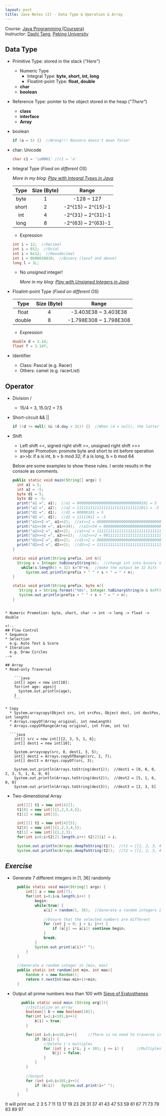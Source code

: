 ```yaml
---
layout: post
title: Java Notes (2) - Data Type & Operation & Array
---
```

Course: [Java Programming (Coursera)](https://class.coursera.org/pkujava-001)  
Instructor: [Dashi Tang](https://www.coursera.org/instructor/~3838), [Peking University](http://english.pku.edu.cn/)

## Data Type
* Primitive Type: stored in the stack (_"Here"_)
  * Numeric Type
     * Integral Type: **byte, short, int, long**
     * Floatint-point Type: **float, double**
  * **char**
  * **boolean**
* Reference Type: pointer to the object stored in the heap (_"There"_)
  * **class**
  * **interface**
  * **Array**

* boolean
 
    ```java
    if (a = 5) {}  //Wrong!!! Nonzero doesn't mean false!
    ```
* char: Unicode
 
    ```java
    char c1 = '\u0061' //c1 = 'a'
    ```

* Integral Type (_Fixed on different OS_)

    _More in my blog: [Play with Integral Types in Java](http://zhtiansweet.github.io/Java-Integral-Types/)_
 
    | Type | Size (Byte) | Range |
    | :---: | :---: | :---: |
    | byte | 1 | -128 ~ 127 |
    | short | 2 | -2^{15} ~ 2^{15}-1 |
    | int | 4 | -2^{31} ~ 2^{31}-1 |
    | long | 8 | -2^{63} ~ 2^{63}-1 |

    * Expression
  
    ```java
    int i = 12;  //Decimal
    int i = 012;  //Octal
    int i = 0x12;  //Hexadecimal
    int i = 0b00010010;  //Binary (Java7 and above)
    long l = 3L;
    ```
    
    * No _unsigned_ integer!
    
      _More in my blog: [Play with Unsigned Integers in Java](http://zhtiansweet.github.io/Java-Unsigned-Integers/)_

* Floatint-point Type (_Fixed on different OS_)
    
    | Type | Size (Byte) | Range |
    | :---: | :---: | :---: |
    | float | 4 | -3.403E38 ~ 3.403E38 |
    | double | 8 | -1.798E308 ~ 1.798E308 |

   * Expression
  
    ```java
    double d = 3.14;
    float f = 3.14f;
    ```
 
* Identifier
   *  Class: Pascal (e.g. Racer)
   *  Others: camel (e.g. racerList)

## Operator
* Division /
  * 15/4 = 3, 15.0/2 = 7.5
* Short-circuit && ||

  ```java
  if ((d != null) && (d.day > 31)) {}  //When (d = null), the latter will not be evaluated
  ```
 
* Shift
  *  Left shift <<, signed right shift >>, unsigned right shift >>>
  *  Integer Promotion: promote byte and short to int before operation
  *  a>>b: if a is int, b = b mod 32; if a is long, b = b mod 64 
  
  Below are some examples to show these rules. I wrote results in the console as comments.

  ```java
  public static void main(String[] args) {
    int a1 = 5;
    int a2 = -5;
    byte d1 = 5;
    byte d2 = -5;
    print("a1 =", a1);  //a1 = 00000000000000000000000000000101 = 5
    print("a2 =", a2);  //a2 = 11111111111111111111111111111011 = -5
    print("d1 =", d1);  //d1 = 00000101 = 5
    print("d2 =", d2);  //d2 = 11111011 = -5
    print("a1>>2 =", a1>>2);  //a1>>2 = 00000000000000000000000000000001 = 1
    print("a1>>34 =", a1>>34);  //a1>>34 = 00000000000000000000000000000001 = 1
    print("a2>>2 =", a2>>2);  //a2>>2 = 11111111111111111111111111111110 = -2
    print("a2>>>2 =", a2>>>2);  //a2>>>2 = 00111111111111111111111111111110 = 1073741822
    print("d1>>2 =", d1>>2);  //d1>>2 = 00000000000000000000000000000001 = 1
    print("d2>>2 =", d2>>2);  //d2>>2 = 11111111111111111111111111111110 = -2
  }

  static void print(String prefix, int n){
    String s = Integer.toBinaryString(n);  //change int into binary string
      while(s.length() < 32) s="0"+s;  //make the output be 32 bits
        System.out.println(prefix + " " + s + " = " + n);
  }

  static void print(String prefix, byte n){
     String s = String.format("%8s", Integer.toBinaryString(n & 0xFF)).replace(' ', '0');  //make the output be 8 bits
     System.out.println(prefix + " " + s + " = " + n);
  }
```

* Numeric Promotion: byte, short, char -> int -> long -> float -> double

<!--
## Flow Control
* Sequence
* Selection  
  e.g. Auto Test & Score
* Iteration  
  e.g. Draw Circles
-->

## Array
* Read-only Traversal
    
    ```java
    int[] ages = new int[10]:
    for(int age: ages){
      System.out.println(age);
    }
    ```
    
* Copy
  * System.arraycopy(Object src, int srcPos, Object dest, int destPos, int length)
  * Arrays.copyOf(Array original, int newLength)
  * Arrays.copyOfRange(Array original, int from, int to)

  ```java
    int[] src = new int[]{2, 3, 5, 1, 6};
    int[] dest1 = new int[10];

    System.arraycopy(src, 0, dest1, 3, 5);  
    int[] dest2 = Arrays.copyOfRange(src, 2, 7);  
    int[] dest3 = Arrays.copyOf(src, 3);  

    System.out.println(Arrays.toString(dest1));  //dest1 = [0, 0, 0, 2, 3, 5, 1, 6, 0, 0]
    System.out.println(Arrays.toString(dest2));  //dest2 = [5, 1, 6, 0, 0]
    System.out.println(Arrays.toString(dest3));  //dest3 = [2, 3, 5]
  ```

* Two-dimenstional Array

  ```java
    int[][] t1 = new int[4][];
    t1[0] = new int[]{1,2,3,4,5};
    t1[1] = new int[3];

    int[][] t2 = new int[4][5];
    t2[0] = new int[]{1,2,3,4,5};
    t2[1] = new int[]{1,2,3};
    for(int i=0;i<t2[2].length;i++) t2[2][i] = i;

    System.out.println(Arrays.deepToString(t1));  //t1 = [[1, 2, 3, 4, 5], [0, 0, 0], null, null]
    System.out.println(Arrays.deepToString(t2));  //t2 = [[1, 2, 3, 4, 5], [1, 2, 3], [0, 1, 2, 3, 4], [0, 0, 0, 0, 0]]
  ```

## _Exercise_
* Generate 7 different integers in [1, 36] randomly

  ```java
    public static void main(String[] args) {
        int[] a = new int[7];
        for(int i=0;i<a.length;i++) {
            begin:
            while(true) {
                a[i] = random(1, 36);  //Generate a random integers in [1, 36]
                
                //Ensure that the selected numbers are different
                for (int j = 0; j < i; j++) {
                    if (a[j] == a[i]) continue begin;
                }
                break;
            }
            System.out.print(a[i]+" ");
        }
    }
    
    //Generate a random integer in [min, max]
    public static int random(int min, int max){
        Random r = new Random();
        return r.nextInt(max-min+1)+min;
    }
  ```

* Output all prime numbers less than 100 with [Sieve of Eratosthenes](http://en.wikipedia.org/wiki/Sieve_of_Eratosthenes)

  ```java
      public static void main (String arg[]){
        //Initialize an array
        boolean[] b = new boolean[101];
        for(int i=2;i<101;i++){
            b[i] = true;
        }

        for(int i=0;i<=10;i++){     //There is no need to traverse i>sqrt(100)
            if (b[i]) {
                //Delete i's multiples
                for (int j = i*i; j < 101; j += i) {      //Multiples less than i*i have been checked
                    b[j] = false;
                }
            }
        }
        
        //Output
        for (int i=0;i<101;i++){
            if (b[i])   System.out.print(i+" ");
        }
    }
  ```
It will print out: 2 3 5 7 11 13 17 19 23 29 31 37 41 43 47 53 59 61 67 71 73 79 83 89 97
